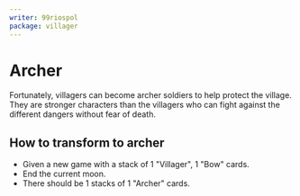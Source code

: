 ```yaml
---
writer: 99riospol
package: villager
---
```


# Archer

Fortunately, villagers can become archer soldiers to help protect the village.
They are stronger characters than the villagers who can fight
against the different dangers without fear of death.

## How to transform to archer

 * Given a new game with a stack of 1 "Villager", 1 "Bow" cards.
 * End the current moon.
 * There should be 1 stacks of 1 "Archer" cards.

